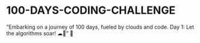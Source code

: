 # 100-DAYS-CODING-CHALLENGE
 “Embarking on a journey of 100 days, fueled by clouds and code. Day 1: Let the algorithms soar! ☁🚀” 🌟
